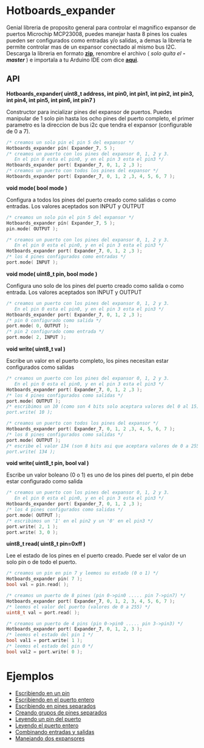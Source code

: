 Hotboards_expander
===============

Genial libreria de proposito general para controlar el magnifico expansor de puertos Microchip MCP23008, puedes manejar hasta 8 pines los cuales pueden ser configurados como entradas y/o salidas, a demas la libreria te permite controlar mas de un expansor conectado al mismo bus I2C. Descarga la libreria en formato [**zip**](https://github.com/Hotboards/Hotboards_expander/archive/master.zip), renombre el archivo ( _solo quita el **-master**_ ) e importala a tu Arduino IDE com dice [**aqui**](https://www.arduino.cc/en/Guide/Libraries).

API
---

**Hotboards_expander( uint8_t address, int pin0, int pin1, int pin2, int pin3, int pin4, int pin5, int pin6, int pin7 )**

Constructor para incializar pines del expansor de puertos. Puedes manipular de 1 solo pin hasta los ocho pines del puerto completo, el primer parametro es la direccion de bus i2c que tendra el expansor (configurable de 0 a 7).

``` cpp
/* creamos un solo pin el pin 5 del expansor */
Hotboards_expander pín( Expander_7, 5 );
/* creamos un puerto con los pines del expansor 0, 1, 2 y 3.
   En el pin 0 esta el pin0, y en el pin 3 esta el pin3 */
Hotboards_expander port( Expander_7, 0, 1, 2 ,3 );
/* creamos un puerto con todos los pines del expansor */
Hotboards_expander port( Expander_7, 0, 1, 2 ,3, 4, 5, 6, 7 );
```

**void mode( bool mode )**

Configura a todos los pines del puerto creado como salidas o como entradas. Los valores aceptados son INPUT y OUTPUT

``` cpp
/* creamos un solo pin el pin 5 del expansor */
Hotboards_expander pín( Expander_7, 5 );
pin.mode( OUTPUT );

/* creamos un puerto con los pines del expansor 0, 1, 2 y 3.
   En el pin 0 esta el pin0, y en el pin 3 esta el pin3 */
Hotboards_expander port( Expander_7, 0, 1, 2 ,3 );
/* los 4 pines configurados como entradas */
port.mode( INPUT );
```

**void mode( uint8_t pin, bool mode )**

Configura uno solo de los pines del puerto creado como salida o como entrada. Los valores aceptados son INPUT y OUTPUT

``` cpp
/* creamos un puerto con los pines del expansor 0, 1, 2 y 3.
   En el pin 0 esta el pin0, y en el pin 3 esta el pin3 */
Hotboards_expander port( Expander_7, 0, 1, 2 ,3 );
/* pin 0 configurado como salida */
port.mode( 0, OUTPUT );
/* pin 2 configurado como entrada */
port.mode( 2, INPUT );
```

**void write( uint8_t val )**

Escribe un valor en el puerto completo, los pines necesitan estar configurados como salidas

``` cpp
/* creamos un puerto con los pines del expansor 0, 1, 2 y 3.
   En el pin 0 esta el pin0, y en el pin 3 esta el pin3 */
Hotboards_expander port( Expander_7, 0, 1, 2 ,3 );
/* los 4 pines configurados como salidas */
port.mode( OUTPUT );
/* escribimos un 10 (como son 4 bits solo aceptara valores del 0 al 15)
port.write( 10 );

/* creamos un puerto con todos los pines del expansor */
Hotboards_expander port( Expander_7, 0, 1, 2 ,3, 4, 5, 6, 7 );
/* los 8 pines configurados como salidas */
port.mode( OUTPUT );
/* escribe el valor 134 (son 8 bits asi que aceptara valores de 0 a 255)
port.write( 134 );
```

**void write( uint8_t pin, bool val )**

Escribe un valor boleano (0 o 1) es uno de los pines del puerto, el pin debe estar configurado como salida

``` cpp
/* creamos un puerto con los pines del expansor 0, 1, 2 y 3.
   En el pin 0 esta el pin0, y en el pin 3 esta el pin3 */
Hotboards_expander port( Expander_7, 0, 1, 2 ,3 );
/* los 4 pines configurados como salidas */
port.mode( OUTPUT );
/* escribimos un '1' en el pin2 y un '0' en el pin3 */
port.write( 2, 1 );
port.write( 3, 0 );
```

**uint8_t read( uint8_t pin=0xff )**

Lee el estado de los pines en el puerto creado. Puede ser el valor de un solo pin o de todo el puerto.

``` cpp
/* creamos un pin en pin 7 y leemos su estado (0 o 1) */
Hotboards_expander pin( 7 );
bool val = pin.read( );

/* creamos un puerto de 8 pines (pin 0->pin0 ..... pin 7->pin7) */
Hotboards_expander port( Expander_7, 0, 1, 2, 3, 4, 5, 6, 7 );
/* leemos el valor del puerto (valores de 0 a 255) */
uint8_t val = port.read( );

/* creamos un puerto de 4 pins (pin 0->pin0 ..... pin 3->pin3) */
Hotboards_expander port( Expander_7, 0, 1, 2, 3 );
/* leemos el estado del pin 1 */
bool val1 = port.write( 1 );
/* leemos el estado del pin 0 */
bool val2 = port.write( 0 );
```

Ejemplos
==========

- [Escribiendo en un pin](https://github.com/Hotboards/Hotboards_expander/blob/master/examples/output/output.ino)
- [Escribiendo en el puerto entero](https://github.com/Hotboards/Hotboards_expander/blob/master/examples/port_output/port_output.ino)
- [Escribiendo en pines separados](https://github.com/Hotboards/Hotboards_expander/blob/master/examples/pins_output/pins_output.ino)
- [Creando grupos de pines separados](https://github.com/Hotboards/Hotboards_expander/blob/master/examples/multi_ports/multi_ports.ino)
- [Leyendo un pin del puerto](https://github.com/Hotboards/Hotboards_expander/blob/master/examples/input/input.ino)
- [Leyendo el puerto entero](https://github.com/Hotboards/Hotboards_expander/blob/master/examples/port_input/port_input.ino)
- [Combinando entradas y salidas](https://github.com/Hotboards/Hotboards_expander/blob/master/examples/input_output/input_output.ino)
- [Manejando dos expansores](https://github.com/Hotboards/Hotboards_expander/blob/master/examples/ports/ports.ino)

